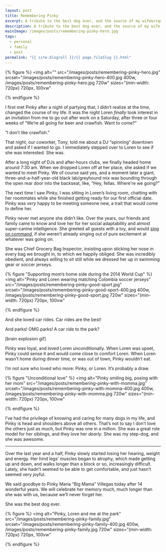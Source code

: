 ```yaml
---
layout: post
title: Remembering Pinky
excerpt: A tribute to the best dog ever, and the source of my wife&rsquo;s greatest joy.
description: A tribute to the best dog ever, and the source of my wife's greatest joy.
mainImage: /images/posts/remembering-pinky-hero.jpg
tags: 
  - personal
  - family
  - post
permalink: "{{ site.blogroll }}/{{ page.fileSlug }}.html"
---
```


{% figure %}
  <img 
    alt=""
    src="/images/posts/remembering-pinky-hero.jpg"
    srcset="/images/posts/remembering-pinky-hero-400.jpg 400w, /images/posts/remembering-pinky-hero.jpg 720w"
    sizes="(min-width: 720px) 720px, 100vw"
  >
{% endfigure %}

I first met Pinky after a night of partying that, I didn&rsquo;t realize at the time, changed the course of my life. It was the night Loren *finally* took interest in an invitation from me to go out after work on a Saturday, after three or four weeks of &ldquo;We&rsquo;re all going for beer and crawfish. Want to come?&rdquo;

&ldquo;I don&rsquo;t like crawfish.&rdquo;

That night, our coworker, Tony, told me about a DJ &ldquo;spinning&rdquo; downtown and asked if I wanted to go. I immediately stepped over to Loren to see if she was interested. She was.

After a long night of DJs and after-hours clubs, we finally headed home around 7:30 am. When we dropped Loren off at her place, she asked if we wanted to meet Pinky. We of course said yes, and a moment later a giant, three-and-a-half-year-old black lab/greyhound mix was bounding through the open rear door into the backseat, like, &ldquo;Hey, fellas. Where're we going?&rdquo;

The next time I saw Pinky, I was sitting in Loren&rsquo;s living room, chatting with her roommates while she finished getting ready for our first official date. Pinky was *very* happy to be meeting someone new, a trait that would come to define her.

Pinky never met anyone she didn&rsquo;t like. Over the years, our friends and family came to know and love her for her social adaptability and almost super-canine intelligence. She greeted all guests with a toy, and would [sing on command](https://vine.co/v/hmZvl7g7Ewb), if she weren&rsquo;t already singing out of pure excitement at whatever was going on.

She was Chief Grocery Bag Inspector, insisting upon sticking her nose in every bag we brought in, to which we happily obliged. She was incredibly obedient, and always willing to sit still while we dressed her up in swimming gear or soccer jerseys.

{% figure "Supporting mom&rsquo;s home side during the 2014 World Cup" %}
  <img 
    alt="Pinky and Loren wearing matching Colombia soccer jerseys"
    src="/images/posts/remembering-pinky-good-sport.jpg"
    srcset="/images/posts/remembering-pinky-good-sport-400.jpg 400w, /images/posts/remembering-pinky-good-sport.jpg 720w"
    sizes="(min-width: 720px) 720px, 100vw"
  >
{% endfigure %}

And she loved car rides. Car rides are the best!

And parks! OMG parks! A car ride to the park?

[brain explosion gif]

Pinky was loyal, and loved Loren unconditionally. When Loren was upset, Pinky could sense it and would come close to comfort Loren. When Loren wasn&rsquo;t home during dinner time, or was out of town, Pinky wouldn&rsquo;t eat.

I&rsquo;m not sure who loved who more: Pinky, or Loren. It&rsquo;s probably a draw.

{% figure "Unconditional love" %}
  <img 
    alt="Pinky smiling big, posing with her mom"
    src="/images/posts/remembering-pinky-with-momma.jpg"
    srcset="/images/posts/remembering-pinky-with-momma-400.jpg 400w, /images/posts/remembering-pinky-with-momma.jpg 720w"
    sizes="(min-width: 720px) 720px, 100vw"
  >
{% endfigure %}

I&rsquo;ve had the privilege of knowing and caring for many dogs in my life, and Pinky is head and shoulders above all others. That&rsquo;s not to say I don&rsquo;t love the others just as much, but Pinky was one in a million. She was a great role model for her siblings, and they love her *dearly*. She was my step-dog, and she was awesome.

---

Over the last year and a half, Pinky slowly started losing her hearing, weight and energy. Her hind legs&rsquo; muscles began to atrophy, which made getting up and down, and walks longer than a block or so, increasingly difficult. Lately, she hadn&rsquo;t seemed to be able to get comfortable, and just hasn&rsquo;t seemed very joyful.

We said goodbye to Pinky Maria &ldquo;Big Mama&rdquo; Villegas today after 14 wonderful years. We will celebrate her memory much, much longer than she was with us, because we&rsquo;ll never forget her.

She was the best dog ever.

{% figure %}
  <img 
    alt="Pinky, Loren and me at the park"
    src="/images/posts/remembering-pinky-family.jpg"
    srcset="/images/posts/remembering-pinky-family-400.jpg 400w, /images/posts/remembering-pinky-family.jpg 720w"
    sizes="(min-width: 720px) 720px, 100vw"
  >
{% endfigure %}
